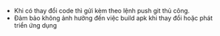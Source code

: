 - Khi có thay đổi code thì gửi kèm theo lệnh push git thủ công.
- Đảm bảo không ảnh hưởng đến việc build apk khi thay đổi hoặc phát triển ứng dụng 